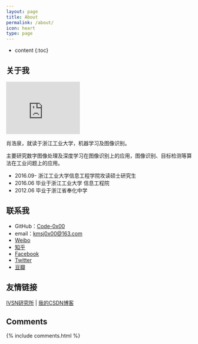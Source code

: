 ```yaml
---
layout: page
title: About
permalink: /about/
icon: heart
type: page
---
```


* content
{:toc}

## 关于我

<iframe src="http://avatar.csdn.net/4/1/8/3_kmsj0x00.jpg" style="border: 0;height: 142px;width: 200px;overflow: hidden;" frameBorder="0">
<img src="http://avatar.csdn.net/4/1/8/3_kmsj0x00.jpg">
</iframe>

肖浩泉，就读于浙江工业大学，机器学习及图像识别。

主要研究数字图像处理及深度学习在图像识别上的应用，图像识别、目标检测等算法在工业问题上的应用。

* 2016.09- 浙江工业大学信息工程学院攻读硕士研究生
* 2016.06  毕业于浙江工业大学 信息工程院
* 2012.06  毕业于浙江省奉化中学

## 联系我

* GitHub：[Code-0x00](https://github.com/code-0x00)
* email：kmsj0x00@163.com
* [Weibo](http://weibo.com/yohoho233)
* [知乎](https://www.zhihu.com/people/yohoho233)
* [Facebook](https://www.facebook.com/yohoho233)
* [Twitter](https://twitter.com/yohoho233)
* [豆瓣](https://www.douban.com/people/42525035/)

## 友情链接

[IVSN研究所](http://ivsn-group.com) \| [我的CSDN博客](http://blog.csdn.net/kmsj0x00)

## Comments

{% include comments.html %}